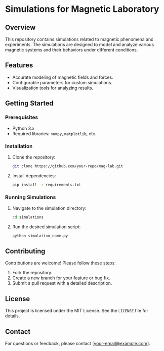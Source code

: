 # Simulations for Magnetic Laboratory

## Overview
This repository contains simulations related to magnetic phenomena and experiments. The simulations are designed to model and analyze various magnetic systems and their behaviors under different conditions.

## Features
- Accurate modeling of magnetic fields and forces.
- Configurable parameters for custom simulations.
- Visualization tools for analyzing results.

## Getting Started
### Prerequisites
- Python 3.x
- Required libraries: `numpy`, `matplotlib`, etc.

### Installation
1. Clone the repository:
   ```bash
   git clone https://github.com/your-repo/mag-lab.git
   ```
2. Install dependencies:
   ```bash
   pip install -r requirements.txt
   ```

### Running Simulations
1. Navigate to the simulation directory:
   ```bash
   cd simulations
   ```
3. Run the desired simulation script:
   ```bash
   python simulation_name.py
   ```

## Contributing
Contributions are welcome! Please follow these steps:
1. Fork the repository.
2. Create a new branch for your feature or bug fix.
3. Submit a pull request with a detailed description.

## License
This project is licensed under the MIT License. See the `LICENSE` file for details.

## Contact
For questions or feedback, please contact [your-email@example.com].
